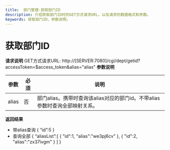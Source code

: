 ```yaml
---
title:  部门管理-获取部门ID
description: 介绍获取部门ID时的GET方式请求URL，以及请求的数据格式和参数。
keywords: 获取部门ID，参数说明。
---
```


# 获取部门ID

**请求说明**
GET方式请求URL:
http://[SERVER:7080]/cgi/dept/getid?accessToken=$access_token&alias="alias"
**参数说明**

| 参数  | 必须 | 说明                                                         |
| ----- | ---- | ------------------------------------------------------------ |
| alias | 否   | 部门alias。携带时查询该alias对应的部门id。不带alias参数时查询全部映射关系。 |

**返回结果**

- 带alias查询 { “id”:5 }
- 查询全部 { “aliasList”:[ { "id":1, "alias":"we3pj6cv" }, { "id":2, "alias":"zx37ivgm" } ] }